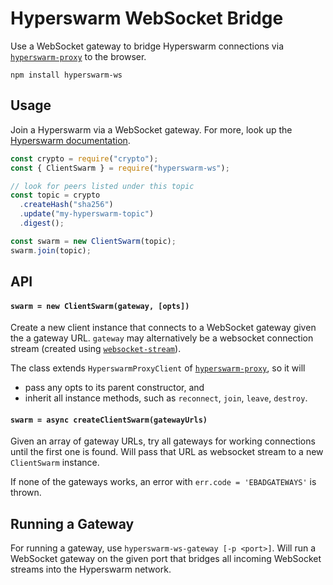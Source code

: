 # Hyperswarm WebSocket Bridge

Use a WebSocket gateway to bridge Hyperswarm connections via [`hyperswarm-proxy`](https://github.com/RangerMauve/hyperswarm-proxy) to the browser.

```
npm install hyperswarm-ws
```

## Usage

Join a Hyperswarm via a WebSocket gateway. For more, look up the [Hyperswarm documentation](https://github.com/hyperswarm/hyperswarm).

```js
const crypto = require("crypto");
const { ClientSwarm } = require("hyperswarm-ws");

// look for peers listed under this topic
const topic = crypto
  .createHash("sha256")
  .update("my-hyperswarm-topic")
  .digest();

const swarm = new ClientSwarm(topic);
swarm.join(topic);
```

## API

#### `swarm = new ClientSwarm(gateway, [opts])`

Create a new client instance that connects to a WebSocket gateway given the a gateway URL. `gateway` may alternatively be a websocket connection stream (created using [`websocket-stream`](https://github.com/maxogden/websocket-stream)).

The class extends `HyperswarmProxyClient` of [`hyperswarm-proxy`](https://github.com/RangerMauve/hyperswarm-proxy), so it will

- pass any opts to its parent constructor, and
- inherit all instance methods, such as `reconnect`, `join`, `leave`, `destroy`.

#### `swarm = async createClientSwarm(gatewayUrls)`

Given an array of gateway URLs, try all gateways for working connections until the first one is found. Will pass that URL as websocket stream to a new `ClientSwarm` instance.

If none of the gateways works, an error with `err.code = 'EBADGATEWAYS'` is thrown.

## Running a Gateway

For running a gateway, use `hyperswarm-ws-gateway [-p <port>]`. Will run a WebSocket gateway on the given port that bridges all incoming WebSocket streams into the Hyperswarm network.
